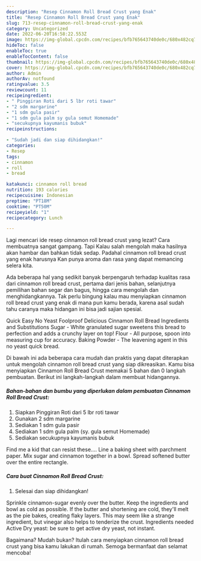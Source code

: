 ```yaml
---
description: "Resep Cinnamon Roll Bread Crust yang Enak"
title: "Resep Cinnamon Roll Bread Crust yang Enak"
slug: 713-resep-cinnamon-roll-bread-crust-yang-enak
category: Uncategorized
date: 2022-06-20T16:58:22.553Z
image: https://img-global.cpcdn.com/recipes/bfb765643740de0c/680x482cq70/cinnamon-roll-bread-crust-foto-resep-utama.jpg
hideToc: false
enableToc: true
enableTocContent: false
thumbnail: https://img-global.cpcdn.com/recipes/bfb765643740de0c/680x482cq70/cinnamon-roll-bread-crust-foto-resep-utama.jpg
cover: https://img-global.cpcdn.com/recipes/bfb765643740de0c/680x482cq70/cinnamon-roll-bread-crust-foto-resep-utama.jpg
author: Admin
authorAv: notfound
ratingvalue: 3.5
reviewcount: 11
recipeingredient:
- " Pinggiran Roti dari 5 lbr roti tawar"
- "2 sdm margarine"
- "1 sdm gula pasir"
- "1 sdm gula palm sy gula semut Homemade"
- "secukupnya kayumanis bubuk"
recipeinstructions:

- "Sudah jadi dan siap dihidangkan!"
categories:
- Resep
tags:
- cinnamon
- roll
- bread

katakunci: cinnamon roll bread 
nutrition: 193 calories
recipecuisine: Indonesian
preptime: "PT18M"
cooktime: "PT50M"
recipeyield: "1"
recipecategory: Lunch

---
```



Lagi mencari ide resep cinnamon roll bread crust yang lezat? Cara membuatnya sangat gampang. Tapi Kalau salah mengolah maka hasilnya akan hambar dan bahkan tidak sedap. Padahal cinnamon roll bread crust yang enak harusnya Kan punya aroma dan rasa yang dapat memancing selera kita.


Ada beberapa hal yang sedikit banyak berpengaruh terhadap kualitas rasa dari cinnamon roll bread crust, pertama dari jenis bahan, selanjutnya pemilihan bahan segar dan bagus, hingga cara mengolah dan menghidangkannya. Tak perlu bingung kalau mau menyiapkan cinnamon roll bread crust yang enak di mana pun kamu berada, karena asal sudah tahu caranya maka hidangan ini bisa jadi sajian spesial.

Quick Easy No Yeast Foolproof Delicious Cinnamon Roll Bread Ingredients and Substitutions Sugar - White granulated sugar sweetens this bread to perfection and adds a crunchy layer on top! Flour - All purpose, spoon into measuring cup for accuracy. Baking Powder - The leavening agent in this no yeast quick bread.


Di bawah ini ada beberapa cara mudah dan praktis yang dapat diterapkan untuk mengolah cinnamon roll bread crust yang siap dikreasikan. Kamu bisa menyiapkan Cinnamon Roll Bread Crust memakai 5 bahan dan 0 langkah pembuatan. Berikut ini langkah-langkah dalam membuat hidangannya.

<!--inarticleads1-->

##### Bahan-bahan dan bumbu yang diperlukan dalam pembuatan Cinnamon Roll Bread Crust:

1. Siapkan  Pinggiran Roti dari 5 lbr roti tawar
1. Gunakan 2 sdm margarine
1. Sediakan 1 sdm gula pasir
1. Sediakan 1 sdm gula palm (sy. gula semut Homemade)
1. Sediakan secukupnya kayumanis bubuk


Find me a kid that can resist these…. Line a baking sheet with parchment paper. Mix sugar and cinnamon together in a bowl. Spread softened butter over the entire rectangle. 

<!--inarticleads2-->

##### Cara buat Cinnamon Roll Bread Crust:


1. Selesai dan siap dihidangkan!

Sprinkle cinnamon-sugar evenly over the butter. Keep the ingredients and bowl as cold as possible. If the butter and shortening are cold, they&#39;ll melt as the pie bakes, creating flaky layers. This may seem like a strange ingredient, but vinegar also helps to tenderize the crust. Ingredients needed Active Dry yeast: be sure to get active dry yeast, not instant. 

Bagaimana? Mudah bukan? Itulah cara menyiapkan cinnamon roll bread crust yang bisa kamu lakukan di rumah. Semoga bermanfaat dan selamat mencoba!
